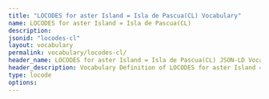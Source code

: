 ```yaml
---
title: "LOCODES for aster Island = Isla de Pascua(CL) Vocabulary"
name: LOCODES for aster Island = Isla de Pascua(CL) 
description: 
jsonid: "locodes-cl"
layout: vocabulary
permalink: vocabulary/locodes-cl/
header_name: LOCODES for aster Island = Isla de Pascua(CL) JSON-LD Vocabulary
header_description: Vocabulary Definition of LOCODES for aster Island = Isla de Pascua(CL) semantics in HTML format. JSON-LD format is available at [locodes-cl.jsonld](https://edi3.org/vocabulary/locodes-cl.jsonld)
type: locode
options:
---
```

